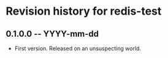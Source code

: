 # Revision history for redis-test

## 0.1.0.0 -- YYYY-mm-dd

* First version. Released on an unsuspecting world.

